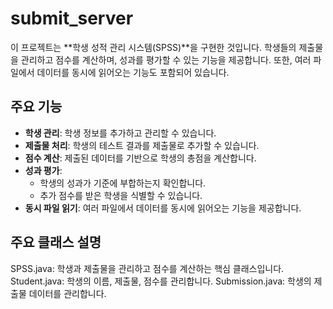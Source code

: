 # submit_server
이 프로젝트는 **학생 성적 관리 시스템(SPSS)**을 구현한 것입니다. 학생들의 제출물을 관리하고 점수를 계산하며, 성과를 평가할 수 있는 기능을 제공합니다. 또한, 여러 파일에서 데이터를 동시에 읽어오는 기능도 포함되어 있습니다.

## 주요 기능

- **학생 관리**: 학생 정보를 추가하고 관리할 수 있습니다.
- **제출물 처리**: 학생의 테스트 결과를 제출물로 추가할 수 있습니다.
- **점수 계산**: 제출된 데이터를 기반으로 학생의 총점을 계산합니다.
- **성과 평가**:
  - 학생의 성과가 기준에 부합하는지 확인합니다.
  - 추가 점수를 받은 학생을 식별할 수 있습니다.
- **동시 파일 읽기**: 여러 파일에서 데이터를 동시에 읽어오는 기능을 제공합니다.

## 주요 클래스 설명
SPSS.java: 학생과 제출물을 관리하고 점수를 계산하는 핵심 클래스입니다.
Student.java: 학생의 이름, 제출물, 점수를 관리합니다.
Submission.java: 학생의 제출물 데이터를 관리합니다.
